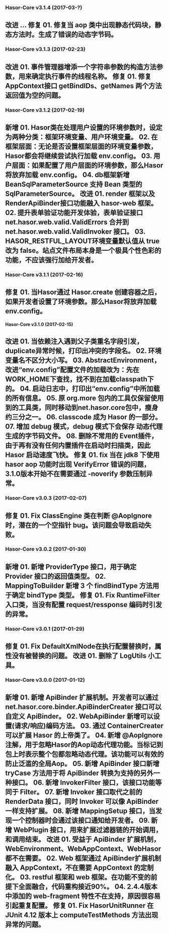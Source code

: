 ﻿
### Hasor-Core v3.1.4 (2017-03-?)
**改进**
    ...
**修复**
    01. 修复当 aop 类中出现静态代码块，静态方法时。生成了错误的动态字节码。
---

### Hasor-Core v3.1.3 (2017-02-23)
**改进**
    01. 事件管理器增添一个字符串参数的构造方法参数，用来确定执行事件的线程名称。
**修复**
    01. 修复 AppContext接口 getBindIDs、getNames 两个方法返回值为空的问题。
---

### Hasor-Core v3.1.2 (2017-02-19)
**新增**
    01. Hasor类在处理用户设置的环境参数时，设定为两种分类：框架环境变量、用户环境变量。
    02. 在框架层面：无论是否设置框架层面的环境变量参数，Hasor都会将继续尝试执行加载 env.config。
    03. 用户层面：如果配置了用户层面的环境参数，那么Hasor将放弃加载 env.config。
    04. db框架新增 BeanSqlParameterSource 支持 Bean 类型的 SqlParameterSource。
**改进**
    01. render 框架以及RenderApiBinder接口功能融入 hasor-web 框架。
    02. 提升表单验证功能开发体验，表单验证接口 net.hasor.web.valid.ValidErrors 合并到 net.hasor.web.valid.ValidInvoker 接口。
    03. HASOR_RESTFUL_LAYOUT环境变量默认值从 true 改为 false。站点文件布局本身是一个极具个性色彩的功能，不应该强行加给开发者。
---

### Hasor-Core v3.1.1 (2017-02-16)
**修复**
    01. 当Hasor通过 Hasor.create 创建容器之后，如果开发者设置了环境参数。那么Hasor将放弃加载 env.config。
---

#### Hasor-Core v3.1.0 (2017-02-15)
**改进**
    01. 当依赖注入遇到父子类重名字段引发，duplicate异常时候，打印出冲突的字段名。
    02. 环境变量名不区分大小写。
    03. AbstractEnvironment，改进“env.config”配置文件的加载改为：先在WORK_HOME下查找，找不到在加载classpath下的。
    04. 启动日志中，打印出“env.config”中所加载的所有信息。
    05. 原 org.more 包内的工具仅保留使用到的工具类，同时移动到net.hasor.core包中，瘦身约三分之一。
    06. classcode 成为 Hasor 的一部分。
    07. 增加 debug 模式，debug 模式下会保存 动态代理生成的字节码文件。
    08. 删除不常用的 Event插件，由于再有没有任何内置插件在启动时扫描类，因此 Hasor 启动速度飞快。
**修复**
    01. fix 当在 jdk8 下使用 hasor aop 功能时出现 VerifyError 错误的问题，3.1.0版本开始不在需要通过 -noverify 参数压制异常。
---

### Hasor-Core v3.0.3 (2017-02-07)
**修复**
    01. Fix ClassEngine 类在判断 @AopIgnore 时，潜在的一个空指针 bug。该问题会导致启动失败。
---

### Hasor-Core v3.0.2 (2017-01-30)
**新增**
    01. 新增 ProviderType 接口，用于确定 Provider 接口的返回值类型。
    02. MappingToBuilder 新增 3 个 findBindType 方法用于确定 bindType 类型。
**修复**
    01. Fix RuntimeFilter入口类，当没有配置 request/ressponse 编码时引发的异常。
---

### Hasor-Core v3.0.1 (2017-01-29)
**修复**
    01. Fix DefaultXmlNode在执行配置替换时，属性没有被替换的问题。
**改进**
    01. 删除了 LogUtils 小工具。
---

### Hasor-Core v3.0.0 (2017-01-12)
**新增**
    01. 新增 ApiBinder 扩展机制。开发者可以通过 net.hasor.core.binder.ApiBinderCreater 接口可以自定义 ApiBinder。
    02. WebApiBinder 新增可以设置(请求/响应)编码方法。
    03. 通过 ContainerCreater 可以扩展 Hasor 的上帝类了。
    04. 新增 @AopIgnore 注解，用于忽略Hasor的Aop动态代理功能。当标记到包上时表示整个包都忽略动态代理。该功能可以有效的防止泛滥的全局Aop。
    05. 新增 ApiBinder 接口新增 tryCase 方法用于将 ApiBinder 转换为支持的另外一种接口。
    06. 新增 InvokerFilter 接口，该接口功能等同于 Filter。
    07. 新增 Invoker 接口取代之前的 RenderData 接口，同时 Invoker 可以像 ApiBinder 一样支持扩展。
    08. 新增 MappingSetup 接口，当发现一个控制器时会通过该接口通知给开发者。
    09. 新增 WebPlugin 接口，用来扩展过滤器链的开始调用，和调用结束。
**改进**
    01. 受益于 ApiBinder 扩展机制，WebEnvironment、WebAppContext、WebHasor 都不在需要。
    02. Web 框架通过 ApiBinder扩展机制融入 AppContext，不在需要 AppContext 的定制化。
    03. restful 框架和 web 框架。在功能不变的前提下全面融合，代码重构接近90%。
    04. 2.4.4版本中添加的 web-fragment 特性不在支持，原因很容易引起重复配置。
**修复**
    01. Fix HasorUnitRunner 在 JUnit 4.12 版本上 computeTestMethods 方法出现异常的问题。
---